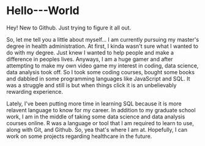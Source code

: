 # Hello---World
Hey! New to Github. Just trying to figure it all out.

So, let me tell you a little about myself...
I am currently pursuing my master's degree in health administration.  At first, I kinda wasn't sure what I wanted to do with my degree. Just knew I wanted to help people and make a difference in peoples lives.  Anyways, I am a huge gamer and after attempting to make my own video game  my interest in coding, data science, data analysis took off.  So I took some coding courses, bought some books and dabbled in some programming languages like JavaScript and SQL. It was a struggle and still is but when things click it is an unbelievably rewarding experience.  

Lately, I've been putting more time in learning SQL because it is more relavent language to know for my career. In addition to my graduate school work, I am in the middle of taking some data science and data analysis courses online. R was a language or tool that I am required to learn to use, along with Git, and Github. So, yea that's where I am at.  Hopefully, I can work on some projects regarding healthcare in the future. 




